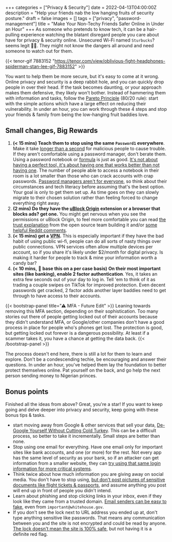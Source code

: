 +++
categories = ["Privacy & Security"]
date = 2022-04-13T04:00:00Z
description = "Help your friends nab the low hanging fruits of security posture."
draft = false
images = []
tags = ["privacy", "password-management"]
title = "Make Your Non-Techy Friends Safer Online in Under an Hour"
+++
As someone who pretends to know tech, it can be a hair-pulling experience watching the blatant disregard people you care about have for privacy & security online. Unsecured Wi-Fi named `Sturbucks`? seems legit 🤦‍♀️. They might not know the dangers all around and need someone to watch out for them.

{{< tenor-gif 7883152 "https://tenor.com/view/oblivious-fight-headphones-spiderman-stan-lee-gif-7883152" >}}

You want to help them be more secure, but it's easy to come at it wrong. Online privacy and security is a deep rabbit hole, and you can quickly drop people in over their head. If the task becomes daunting, or your approach makes them defensive, they likely won't bother. Instead of hammering them with information and tasks, follow the [Pareto Principle](https://lawsofux.com/pareto-principle) (80/20 rule): start with the simple actions which have a large effect on reducing their vulnerability. In under an hour, you can work through these 4 steps and stop your friends & family from being the low-hanging fruit baddies love.

## Small changes, Big Rewards

1. **(< 15 mins) Teach them to stop using the same `Password1` everywhere**. Make it take [longer than a second](https://www.techrepublic.com/article/most-of-the-worlds-most-popular-passwords-can-be-cracked-in-under-a-second/) for malicious people to cause trouble. If they aren't comfortable using a password manager, don't berate them. Using a password notebook or [formula](https://hdf.net/password-formulas/) is just as good. [It's not about having a perfect tool, it's about having one that works better than not having one](https://www.troyhunt.com/password-managers-dont-have-to-be-perfect-they-just-have-to-be-better-than-not-having-one/). The number of people able to access a notebook in their room is a lot smaller than those who can crack accounts with crap passwords. [Password managers aren't for everyone](https://medium.com/@stuartschechter/before-you-use-a-password-manager-9f5949ccf168), so think about their circumstances and tech literacy before assuming that's the best option. Your goal is only to get them set up. As time goes on they can slowly migrate to their chosen solution rather than feeling forced to change everything right away.
2. **(2 mins) Do they have the [uBlock Origin](https://ublockorigin.com/) extension or a browser that blocks ads? get one.** You might get nervous when you see the permissions or uBlock Origin, to feel more comfortable you can read [the trust explanation](https://github.com/gorhill/uBlock/wiki/Can-you-trust-uBlock-Origin%3F) from the open source team building it and/or [some helpful Reddit comments](https://www.reddit.com/r/privacy/comments/amy91s/ublock_origin_permissions_ok/).
3. **(< 15 mins) get a** [**VPN**](https://restoreprivacy.com/vpn/)**.** This is especially important if they have the bad habit of using public wi-fi, people can do all sorts of nasty things over public connections. VPN services often allow multiple devices per account, so if you share it's likely under $2/month for digital privacy. Is making it harder for people to track & mine your information worth a candy bar?
4. **(< 10 mins,** 🤔 **base this on a per case basis)** **On their most important sites (like banking), enable 2 factor authentication**. Yes, it takes an extra few seconds out of your day to log in. Tell 'em to think of it as trading a couple swipes on TikTok for improved protection. Even decent passwords get cracked, 2 factor adds another layer baddies need to get through to have access to their accounts.

{{< bootstrap-panel title="⚠ MFA - Future Edit" >}}
   Leaning towards removing this MFA section, depending on their sophistication. Too many stories out there of people getting locked out of their accounts because they didn't understand MFA, or Google/other companies don't have a good process in place for people who's phones get lost. The protection is good, but getting locked out forever is a dangerous possibility. At least if a scammer takes it, you have a chance at getting the data back.
{{< /bootstrap-panel >}}

The process doesn't end here, there is still a lot for them to learn and explore. Don't be a condescending techie, be encouraging and answer their questions. In under an hour, you've helped them lay the foundation to better protect themselves online. Pat yourself on the back, and go help the next person sending money to Nigerian princes.

## Bonus points

Finished all the ideas from above? Great, you're a star! If you want to keep going and delve deeper into privacy and security, keep going with these bonus tips & tasks.

* start moving away from Google & other services that sell your data, [De-Google Yourself Without Cutting Cold Turkey](content/blog/de-google-yourself-without-cutting-cold-turkey.md). This can be a difficult process, so better to take it incrementally. Small steps are better than none.
* Stop using one email for everything. Have one email only for important sites like bank accounts, and one (or more) for the rest. Not every app has the same level of security as your bank, so if an attacker can get information from a smaller website, they can [try using that same login information for more critical systems](https://www.cloudflare.com/learning/bots/what-is-credential-stuffing/).
* Think twice about how much information you are giving away on social media. You don't have to stop using, [but don't post pictures of sensitive documents like flight tickets & passports](https://mango.pdf.zone/finding-former-australian-prime-minister-tony-abbotts-passport-number-on-instagram), and assume anything you post will end up in front of people you didn't intend.
* Learn about phishing and stop clicking links in your inbox, even if they look like they came from a trusted domain. [Email senders can be easy to fake](https://www.vox.com/recode/2020/4/2/21202852/coronavirus-scam-email-who-spoofing-domain-dmarc), even from `important@whitehouse.gov`.
* If you don't see the lock next to URL address you ended up at, don't type anything sensitive like passwords. That means any communication between you and the site is not encrypted and could be read by anyone. [The lock doesn't mean the site is 100% safe](https://www.xudongz.com/blog/2017/idn-phishing/), but not having it is a definite red flag.